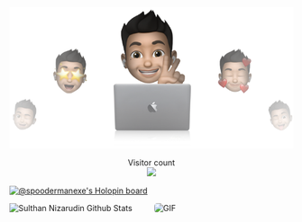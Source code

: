 
<p align="center">
  <img src="https://raw.githubusercontent.com/SpooderManEXE/SpooderManEXE/main/cover-spooder.png" />
</p>



<p align="center"> 
  Visitor count<br>
  <img src="https://profile-counter.glitch.me/SpooderManEXE/count.svg" />
</p>

[![@spoodermanexe's Holopin board](https://holopin.me/spoodermanexe)](https://holopin.io/@spoodermanexe)


<p style="justify-contect: space-between;">

![Sulthan Nizarudin Github Stats](https://github-readme-stats.vercel.app/api?username=SpooderManEXE&show_icons=true_color=fff&icon_color=79ff97&text_color=9f9f9f&bg_color=151515)
<img style="border-radius: 5px; margin: 0 0 5px 35px;" alt="GIF" width="300px" height="195px" src="https://miro.medium.com/max/875/1*Urc28sbnORGOW5oyohQ06g.gif" />

  
</p>
